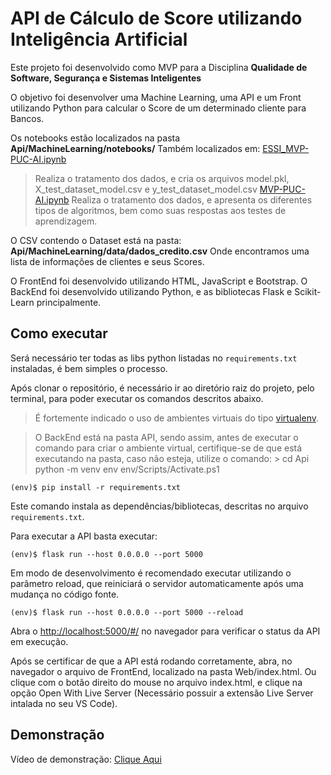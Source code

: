 # API de Cálculo de Score utilizando Inteligência Artificial
Este projeto foi desenvolvido como MVP para a Disciplina **Qualidade de Software, Segurança e Sistemas Inteligentes**

O objetivo foi desenvolver uma Machine Learning, uma API e um Front utilizando Python para calcular o Score de um determinado cliente para Bancos.

Os notebooks estão localizados na pasta **Api/MachineLearning/notebooks/**
Também localizados em:
[ESSI_MVP-PUC-AI.ipynb](https://colab.research.google.com/drive/1n-Q8xlqkEDxzEEwr6WFWwO3rQYHxcV-i?usp=drive_link)
> Realiza o tratamento dos dados, e cria os arquivos model.pkl, X_test_dataset_model.csv e y_test_dataset_model.csv
[MVP-PUC-AI.ipynb](https://colab.research.google.com/drive/1_GK3txfanYfKa_4SXTzYDDsC6SDUXuRO?usp=drive_link)
> Realiza o tratamento dos dados, e apresenta os diferentes tipos de algoritmos, bem como suas respostas aos testes de aprendizagem.

O CSV contendo o Dataset está na pasta: **Api/MachineLearning/data/dados_credito.csv**
Onde encontramos uma lista de informações de clientes e seus Scores.

O FrontEnd foi desenvolvido utilizando HTML, JavaScript e Bootstrap.
O BackEnd foi desenvolvido utilizando Python, e as bibliotecas Flask e Scikit-Learn principalmente.

## Como executar

Será necessário ter todas as libs python listadas no `requirements.txt` instaladas, é bem simples o processo.

Após clonar o repositório, é necessário ir ao diretório raiz do projeto, pelo terminal, para poder executar os comandos descritos abaixo.

> É fortemente indicado o uso de ambientes virtuais do tipo [virtualenv](https://virtualenv.pypa.io/en/latest/installation.html).

> O BackEnd está na pasta API, sendo assim, antes de executar o comando para criar o ambiente virtual, certifique-se de que está executando na pasta, caso não esteja, utilize o comando: > cd Api
> python -m venv env
> env/Scripts/Activate.ps1  

```
(env)$ pip install -r requirements.txt
```

Este comando instala as dependências/bibliotecas, descritas no arquivo `requirements.txt`.

Para executar a API  basta executar:

```
(env)$ flask run --host 0.0.0.0 --port 5000
```

Em modo de desenvolvimento é recomendado executar utilizando o parâmetro reload, que reiniciará o servidor
automaticamente após uma mudança no código fonte. 

```
(env)$ flask run --host 0.0.0.0 --port 5000 --reload
```

Abra o [http://localhost:5000/#/](http://localhost:5000/#/) no navegador para verificar o status da API em execução.

Após se certificar de que a API está rodando corretamente, abra, no navegador o arquivo de FrontEnd, localizado na pasta Web/index.html.
Ou clique com o botão direito do mouse no arquivo index.html, e clique na opção Open With Live Server (Necessário possuir a extensão Live Server intalada no seu VS Code).

## Demonstração
Vídeo de demonstração: [Clique Aqui](https://photos.app.goo.gl/TQSohEzJgEvt1bLS7)
